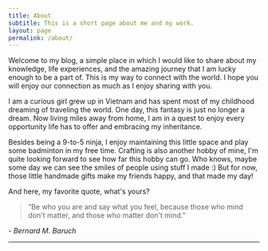 ```yaml
---
title: About
subtitle: This is a short page about me and my work.
layout: page
permalink: /about/
---
```

<!-- seo:
  type: stackbit_page_meta
  title: About Me
  description: This is the about me page
  extra:
    - name: 'og:type'
      value: website
      keyName: property
    - name: 'og:title'
      value: About Me
      keyName: property
    - name: 'og:description'
      value: This is the about me page
      keyName: property
    - name: 'og:image'
      value: images/about.jpg
      keyName: property
      relativeUrl: true
    - name: 'twitter:card'
      value: summary_large_image
    - name: 'twitter:title'
      value: About
    - name: 'twitter:description'
      value: This is the about me page
    - name: 'twitter:image'
      value: images/about.jpg
      relativeUrl: true
template: about-me -->

Welcome to my blog, a simple place in which I would like to share about my knowledge, life experiences, and the amazing journey that I am lucky enough to be a part of. This is my way to connect with the world. I hope you will enjoy our connection as much as I enjoy sharing with you.

I am a curious girl grew up in Vietnam and has spent most of my childhood dreaming of traveling the world. One day, this fantasy is just no longer a dream. Now living miles away from home, I am in a quest to enjoy every opportunity life has to offer and embracing my inheritance.

Besides being a 9-to-5 ninja, I enjoy maintaining this little space and play some badminton in my free time. Crafting is also another hobby of mine, I'm quite looking forward to see how far this hobby can go. Who knows, maybe some day we can see the smiles of people using stuff I made :) But for now, those little handmade gifts make my friends happy, and that made my day!

And here, my favorite quote, what's yours?

>“Be who you are and say what you feel, because those who mind don't matter, and those who matter don't mind.”

<cite>- Bernard M. Baruch</cite>

<hr />
